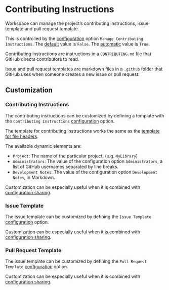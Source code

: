 <!--
 Contributing Instructions.md

 This source file is part of the Workspace open source project.
 https://github.com/SDGGiesbrecht/Workspace

 Copyright ©2017 Jeremy David Giesbrecht and the Workspace project contributors.

 Soli Deo gloria.

 Licensed under the Apache Licence, Version 2.0.
 See http://www.apache.org/licenses/LICENSE-2.0 for licence information.
 -->

# Contributing Instructions

Workspace can manage the project’s contributing instructions, issue template and pull request template.

This is controlled by the [configuration](Configuring%20Workspace.md) option `Manage Contributing Instructions`. The [default](Responsibilities.md#default-vs-automatic) value is `False`. The [automatic](Responsibilities.md#default-vs-automatic) value is `True`.

Contributing instructions are instructions in a `CONTRIBUTING.md` file that GitHub directs contributors to read.

Issue and pull request templates are markdown files in a `.github` folder that GitHub uses when someone creates a new issue or pull request.

## Customization

### Contributing Instructions

The contributing instructions can be customized by defining a template with the `Contributing Instructions` [configuration](Configuring%20Workspace.md) option.

The template for contributing instructions works the same as the [template for file headers](File%20Headers.md#customization).

The available dynamic elements are:

- `Project`: The name of the particular project. (e.g. `MyLibrary`)
- `Administrators`: The value of the configuration option `Administrators`, a list of GitHub usernames separated by line breaks.
- `Development Notes`: The value of the configuration option `Development Notes`, in Markdown.

Customization can be especially useful when it is combined with [configuration sharing](Configuring%20Workspace.md#sharing-configurations-between-projects).

### Issue Template

The issue template can be customized by defining the `Issue Template` [configuration](Configuring%20Workspace.md) option.

Customization can be especially useful when it is combined with [configuration sharing](Configuring%20Workspace.md#sharing-configurations-between-projects).

### Pull Request Template

The issue template can be customized by defining the `Pull Request Template` [configuration](Configuring%20Workspace.md) option.

Customization can be especially useful when it is combined with [configuration sharing](Configuring%20Workspace.md#sharing-configurations-between-projects).

